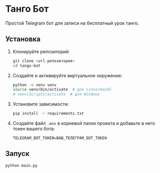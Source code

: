 # Танго Бот

Простой Telegram бот для записи на бесплатный урок танго.

## Установка

1.  Клонируйте репозиторий:
    ```bash
    git clone <url-репозитория>
    cd tango-bot
    ```
2.  Создайте и активируйте виртуальное окружение:
    ```bash
    python -m venv venv
    source venv/bin/activate  # для Linux/macOS
    # venv\Scripts\activate  # для Windows
    ```
3.  Установите зависимости:
    ```bash
    pip install -r requirements.txt
    ```
4.  Создайте файл `.env` в корневой папке проекта и добавьте в него токен вашего бота:
    ```
    TELEGRAM_BOT_TOKEN=ВАШ_ТЕЛЕГРАМ_БОТ_ТОКЕН
    ```

## Запуск

```bash
python main.py
``` 